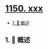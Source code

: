 # [1150. xxx](https://github.com/Tdahuyou/TNotes.leetcode/tree/main/notes/1150.%20xxx)

<!-- region:toc -->

- [1. 📝 概述](#1--概述)

<!-- endregion:toc -->

## 1. 📝 概述
